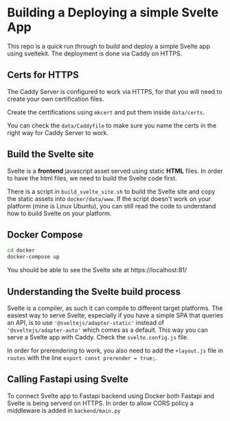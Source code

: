 # Building a Deploying a simple Svelte App

This repo is a quick run through to build and deploy a simple Svelte app using sveltekit. The deployment is done via Caddy on HTTPS.


## Certs for HTTPS

The Caddy Server is configured to work via HTTPS, for that you will need to create your own certification files.

Create the certifications using `mkcert` and put them inside `data/certs`.

You can check the `data/Caddyfile` to make sure you name the certs in the right way for Caddy Server to work.

## Build the Svelte site

Svelte is a **frontend** javascript asset served using static **HTML** files. In order to have the html files, we need to build the Svelte code first.

There is a script in `build_svelte_site.sh` to build the Svelte site and copy the static assets into `docker/data/www`. If the script doesn't work on your platform (mine is Linux Ubuntu), you can still read the code to understand how to build Svelte on your platform.

## Docker Compose

```bash
cd docker
docker-compose up
```

You should be able to see the Svelte site at https://localhost:81/

## Understanding the Svelte build process

Svelte is a compiler, as such it can compile to different target platforms. The easiest way to serve Svelte, especially if you have a simple SPA that queries an API, is to use `'@sveltejs/adapter-static'` instead of `'@sveltejs/adapter-auto'` which comes as a default. This way you can serve a Svelte app with Caddy. Check the `svelte.config.js` file.

In order for prerendering to work, you also need to add the `+layout.js` file in `routes` with the line `export const prerender = true;`.

## Calling Fastapi using Svelte

To connect Svelte app to Fastapi backend using Docker both Fastapi and Svelte is being serverd on HTTPS. In order to allow CORS policy a middleware is added in `backend/main.py`